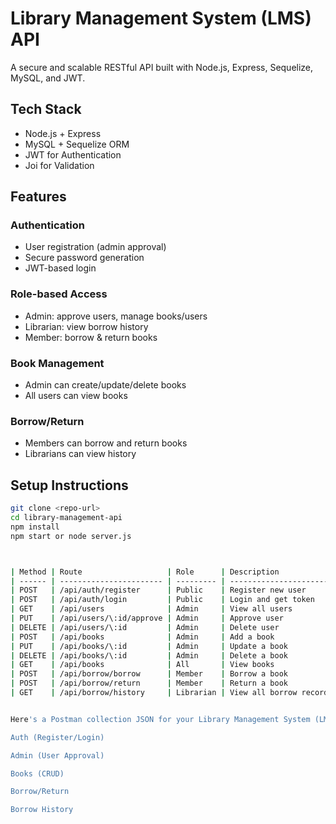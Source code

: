 #  Library Management System (LMS) API

A secure and scalable RESTful API built with Node.js, Express, Sequelize, MySQL, and JWT.

## Tech Stack
- Node.js + Express
- MySQL + Sequelize ORM
- JWT for Authentication
- Joi for Validation

## Features

### Authentication
- User registration (admin approval)
- Secure password generation
- JWT-based login

### Role-based Access
- Admin: approve users, manage books/users
- Librarian: view borrow history
- Member: borrow & return books

###  Book Management
- Admin can create/update/delete books
- All users can view books

###  Borrow/Return
- Members can borrow and return books
- Librarians can view history

##  Setup Instructions

```bash
git clone <repo-url>
cd library-management-api
npm install
npm start or node server.js



| Method | Route                   | Role      | Description             |
| ------ | ----------------------- | --------- | ----------------------- |
| POST   | /api/auth/register      | Public    | Register new user       |
| POST   | /api/auth/login         | Public    | Login and get token     |
| GET    | /api/users              | Admin     | View all users          |
| PUT    | /api/users/\:id/approve | Admin     | Approve user            |
| DELETE | /api/users/\:id         | Admin     | Delete user             |
| POST   | /api/books              | Admin     | Add a book              |
| PUT    | /api/books/\:id         | Admin     | Update a book           |
| DELETE | /api/books/\:id         | Admin     | Delete a book           |
| GET    | /api/books              | All       | View books              |
| POST   | /api/borrow/borrow      | Member    | Borrow a book           |
| POST   | /api/borrow/return      | Member    | Return a book           |
| GET    | /api/borrow/history     | Librarian | View all borrow records |


Here's a Postman collection JSON for your Library Management System (LMS) API, including:

Auth (Register/Login)

Admin (User Approval)

Books (CRUD)

Borrow/Return

Borrow History

